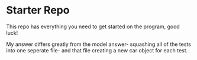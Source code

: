 # Starter Repo
This repo has everything you need to get started on the program, good luck!

My answer differs greatly from the model answer- squashing all of the tests into one seperate file- and that file creating a new car object for each test.
